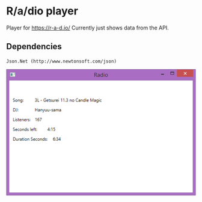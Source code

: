 # R/a/dio player
Player for https://r-a-d.io/
Currently just shows data from the API.

## Dependencies
    Json.Net (http://www.newtonsoft.com/json)
![](scr.png)